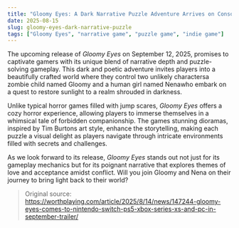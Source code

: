 ```yaml
---
title: "Gloomy Eyes: A Dark Narrative Puzzle Adventure Arrives on Consoles and PC"
date: 2025-08-15
slug: gloomy-eyes-dark-narrative-puzzle
tags: ["Gloomy Eyes", "narrative game", "puzzle game", "indie game"]
---
```


The upcoming release of *Gloomy Eyes* on September 12, 2025, promises to captivate gamers with its unique blend of narrative depth and puzzle-solving gameplay. This dark and poetic adventure invites players into a beautifully crafted world where they control two unlikely charactersa zombie child named Gloomy and a human girl named Nenawho embark on a quest to restore sunlight to a realm shrouded in darkness.

Unlike typical horror games filled with jump scares, *Gloomy Eyes* offers a cozy horror experience, allowing players to immerse themselves in a whimsical tale of forbidden companionship. The games stunning dioramas, inspired by Tim Burtons art style, enhance the storytelling, making each puzzle a visual delight as players navigate through intricate environments filled with secrets and challenges.

As we look forward to its release, *Gloomy Eyes* stands out not just for its gameplay mechanics but for its poignant narrative that explores themes of love and acceptance amidst conflict. Will you join Gloomy and Nena on their journey to bring light back to their world?

> Original source: https://worthplaying.com/article/2025/8/14/news/147244-gloomy-eyes-comes-to-nintendo-switch-ps5-xbox-series-xs-and-pc-in-september-trailer/